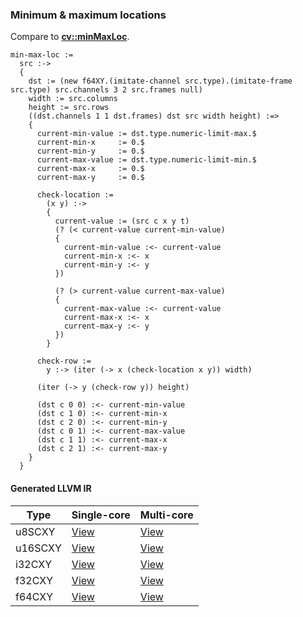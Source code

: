 ### Minimum & maximum locations
Compare to **[cv::minMaxLoc](http://docs.opencv.org/2.4.8/modules/core/doc/operations_on_arrays.html#minmaxloc)**.

    min-max-loc :=
      src :->
      {
        dst := (new f64XY.(imitate-channel src.type).(imitate-frame src.type) src.channels 3 2 src.frames null)
        width := src.columns
        height := src.rows
        ((dst.channels 1 1 dst.frames) dst src width height) :=>
        {
          current-min-value := dst.type.numeric-limit-max.$
          current-min-x     := 0.$
          current-min-y     := 0.$
          current-max-value := dst.type.numeric-limit-min.$
          current-max-x     := 0.$
          current-max-y     := 0.$

          check-location :=
            (x y) :->
            {
              current-value := (src c x y t)
              (? (< current-value current-min-value)
              {
                current-min-value :<- current-value
                current-min-x :<- x
                current-min-y :<- y
              })

              (? (> current-value current-max-value)
              {
                current-max-value :<- current-value
                current-max-x :<- x
                current-max-y :<- y
              })
            }

          check-row :=
            y :-> (iter (-> x (check-location x y)) width)

          (iter (-> y (check-row y)) height)

          (dst c 0 0) :<- current-min-value
          (dst c 1 0) :<- current-min-x
          (dst c 2 0) :<- current-min-y
          (dst c 0 1) :<- current-max-value
          (dst c 1 1) :<- current-max-x
          (dst c 2 1) :<- current-max-y
        }
      }

#### Generated LLVM IR
| Type    | Single-core | Multi-core |
|---------|-------------|------------|
| u8SCXY  | [View](https://s3.amazonaws.com/liblikely/benchmarks/min_max_loc_f64CXY_u8SCXY.ll)  | [View](https://s3.amazonaws.com/liblikely/benchmarks/min_max_loc_f64CXY_u8SCXY_m.ll)  |
| u16SCXY | [View](https://s3.amazonaws.com/liblikely/benchmarks/min_max_loc_f64CXY_u16SCXY.ll) | [View](https://s3.amazonaws.com/liblikely/benchmarks/min_max_loc_f64CXY_u16SCXY_m.ll) |
| i32CXY  | [View](https://s3.amazonaws.com/liblikely/benchmarks/min_max_loc_f64CXY_i32CXY.ll)  | [View](https://s3.amazonaws.com/liblikely/benchmarks/min_max_loc_f64CXY_i32CXY_m.ll)  |
| f32CXY  | [View](https://s3.amazonaws.com/liblikely/benchmarks/min_max_loc_f64CXY_f32CXY.ll)  | [View](https://s3.amazonaws.com/liblikely/benchmarks/min_max_loc_f64CXY_f32CXY_m.ll)  |
| f64CXY  | [View](https://s3.amazonaws.com/liblikely/benchmarks/min_max_loc_f64CXY_f64CXY.ll)  | [View](https://s3.amazonaws.com/liblikely/benchmarks/min_max_loc_f64CXY_f64CXY_m.ll)  |
